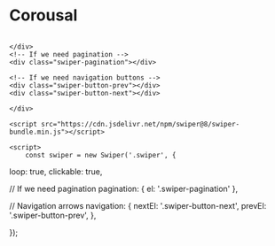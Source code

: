 # Corousal
<!DOCTYPE html>
<html lang="en">

<head>
    <meta charset="UTF-8">
    <meta http-equiv="X-UA-Compatible" content="IE=edge">
    <meta name="viewport" content="width=device-width, initial-scale=1.0">
    <title>Document</title>
    <link rel="stylesheet" href="style.css">
    <link rel="stylesheet" href="script.js">
    <link rel="stylesheet" href="https://cdn.jsdelivr.net/npm/swiper@8/swiper-bundle.min.css"/>
</head>

<body>
    <div class="container">
<!-- Slider main container -->
<div class="swiper">
    <!-- Additional required wrapper -->
    <div class="swiper-wrapper">
      <!-- Slides -->
      <div class="swiper-slide"><img src="PngItem_1933842.png" alt=""></div>
        <div class="swiper-slide"><img src="PngItem_33612.png" alt=""></div>
        <div class="swiper-slide"><img src="PngItem_3454296.png" alt=""></div>
        <div class="swiper-slide"><img src="PngItem_36000 (1).png" alt=""></div>
        <div class="swiper-slide"><img src="PngItem_36000.png" alt=""></div>
        <div class="swiper-slide"><img src="PngItem_3840956.png" alt=""></div>
      
    </div>
    <!-- If we need pagination -->
    <div class="swiper-pagination"></div>
  
    <!-- If we need navigation buttons -->
    <div class="swiper-button-prev"></div>
    <div class="swiper-button-next"></div>
  
  </div>
  
    </div>

    <script src="https://cdn.jsdelivr.net/npm/swiper@8/swiper-bundle.min.js"></script>   

    <script>
        const swiper = new Swiper('.swiper', {
 
  loop: true,
  clickable: true,

  // If we need pagination
  pagination: {
    el: '.swiper-pagination'
  },

  // Navigation arrows
  navigation: {
    nextEl: '.swiper-button-next',
    prevEl: '.swiper-button-prev',
  },


 
});
    </script>
</body>

</html>

